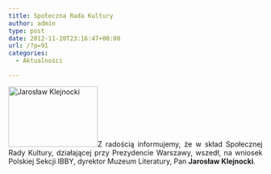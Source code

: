 ```yaml
---
title: Społeczna Rada Kultury
author: admin
type: post
date: 2012-11-20T23:16:47+00:00
url: /?p=91
categories:
  - Aktualności

---
```

<p style="text-align: justify;">
  <a href="http://www.ibby.pl/wp-content/uploads/2013/02/JKlejnocki.jpg" rel="lightbox[91]"><img class="alignleft  wp-image-92" alt="Jarosław Klejnocki" src="http://www.ibby.pl/wp-content/uploads/2013/02/JKlejnocki-295x200.jpg" width="177" height="120" srcset="http://www.ibby.pl/wp-content/uploads/2013/02/JKlejnocki-295x200.jpg 295w, http://www.ibby.pl/wp-content/uploads/2013/02/JKlejnocki-147x100.jpg 147w, http://www.ibby.pl/wp-content/uploads/2013/02/JKlejnocki.jpg 443w" sizes="(max-width: 177px) 100vw, 177px" /></a>Z radością informujemy, że w skład Społecznej Rady Kultury, działającej przy Prezydencie Warszawy, wszedł, na wniosek Polskiej Sekcji IBBY, dyrektor Muzeum Literatury, Pan <strong>Jarosław Klejnocki</strong>.
</p>
